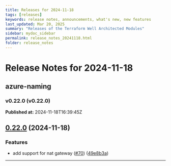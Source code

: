 ```yaml
---
title: Releases for 2024-11-18
tags: [releases]
keywords: release notes, announcements, what's new, new features
last_updated: Mar 20, 2025
summary: "Releases of the Terraform Well Architected Modules"
sidebar: mydoc_sidebar
permalink: release_notes_20241118.html
folder: release_notes
---
```


# Release Notes for 2024-11-18

## azure-naming
### v0.22.0 (v0.22.0)
**Published at:** 2024-11-18T16:39:45Z

## [0.22.0](https://github.com/CloudNationHQ/terraform-azure-naming/compare/v0.21.0...v0.22.0) (2024-11-18)


### Features

* add support for nat gateway ([#70](https://github.com/CloudNationHQ/terraform-azure-naming/issues/70)) ([49e8b3a](https://github.com/CloudNationHQ/terraform-azure-naming/commit/49e8b3a1522eff27a7f311cbdd3cdc2d136d3d83))

---

